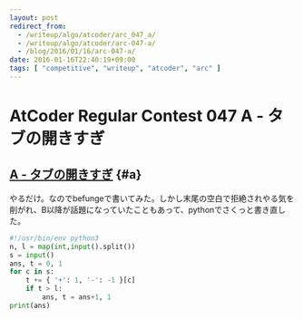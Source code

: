 ```yaml
---
layout: post
redirect_from:
  - /writeup/algo/atcoder/arc_047_a/
  - /writeup/algo/atcoder/arc-047-a/
  - /blog/2016/01/16/arc-047-a/
date: 2016-01-16T22:40:19+09:00
tags: [ "competitive", "writeup", "atcoder", "arc" ]
---
```


# AtCoder Regular Contest 047 A - タブの開きすぎ

## [A - タブの開きすぎ](https://beta.atcoder.jp/contests/arc047/tasks/arc047_a) {#a}

やるだけ。なのでbefungeで書いてみた。しかし末尾の空白で拒絶されやる気を削がれ、B以降が話題になっていたこともあって、pythonでさくっと書き直した。

``` python
#!/usr/bin/env python3
n, l = map(int,input().split())
s = input()
ans, t = 0, 1
for c in s:
    t += { '+': 1, '-': -1 }[c]
    if t > l:
        ans, t = ans+1, 1
print(ans)
```
